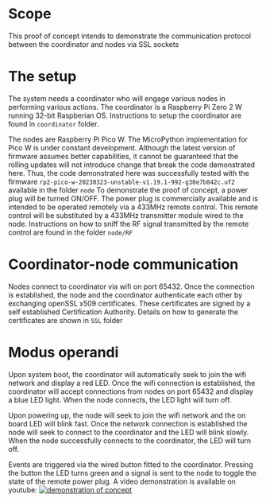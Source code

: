 # Scope
This proof of concept intends to demonstrate the communication protocol between the coordinator and nodes via SSL sockets

# The setup
The system needs a coordinator who will engage various nodes in performing various actions. The coordinator is a Raspberry Pi Zero 2 W running 32-bit Raspberian OS. Instructions to setup the coordinator are found in `coordinator` folder.

The nodes are Raspberry Pi Pico W. The MicroPython implementation for Pico W is under constant development. Although the latest version of firmware assumes better capabilities, it cannot be guaranteed that the rolling updates will not introduce change that break the code demonstrated here. Thus, the code demonstrated here was successfully tested with the firmware `rp2-pico-w-20230323-unstable-v1.19.1-992-g38e7b842c.uf2` available in the folder `node`
To demonstrate the proof of concept, a power plug will be turned ON/OFF. The power plug is commercially available and is intended to be operated remotely via a 433MHz remote control. This remote control will be substituted by a 433MHz transmitter module wired to the node. Instructions on how to sniff the RF signal transmitted by the remote control are found in the folder `node/RF`

# Coordinator-node communication
Nodes connect to coordinator via wifi on port 65432. Once the comnection is established, the node and the coordinator authenticate each other by exchanging openSSL x509 certificates. These certificates are signed by a self established Certification Authority. Details on how to generate the certificates are shown in `SSL` folder

# Modus operandi
Upon system boot, the coordinator will automatically seek to join the wifi network and display a red LED. Once the wifi connection is established, the coordinator will accept connections from nodes on port 65432 and display a blue LED light. When the node connects, the LED light will turn off.

Upon powering up, the node will seek to join the wifi network and the on board LED will blink fast. Once the network connection is established the node will seek to connect to the coordinator and the LED will blink slowly. When the node successfully connects to the coordinator, the LED will turn off.

Events are triggered via the wired button fitted to the coordinator. Pressing the button the LED turns green and a signal is sent to the node to toggle the state of the remote power plug. A video demonstration is available on youtube:
[![demonstration of concept](https://img.youtube.com/vi/lHx3oAHH-9Y/0.jpg)](https://www.youtube.com/watch?v=lHx3oAHH-9Y)

